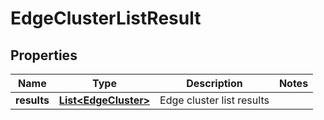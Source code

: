 # EdgeClusterListResult

## Properties
Name | Type | Description | Notes
------------ | ------------- | ------------- | -------------
**results** | [**List&lt;EdgeCluster&gt;**](EdgeCluster.md) | Edge cluster list results | 

